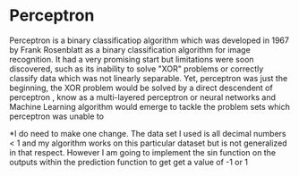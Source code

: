 # Perceptron
Perceptron is a binary classificatiop algorithm which was developed in 1967 by Frank Rosenblatt as a binary classification algorithm for image recognition.  It had a very promising start but limitations were soon  discovered, such as its inability to solve "XOR"  problems  or correctly classify data which was not linearly separable. Yet, perceptron was just the beginning, the  XOR problem would be solved by a direct descendent of perceptron , know as a multi-layered perceptron or neural networks and Machine Learning algorithm would emerge to tackle the problem sets which perceptron  was unable to

*I do need to make one change.  The data set I used is all decimal numbers < 1  and my algorithm works on this particular dataset but is not generalized in that respect.  However I am going to implement the sin function on the outputs within the prediction function to get get a value of -1 or 1
